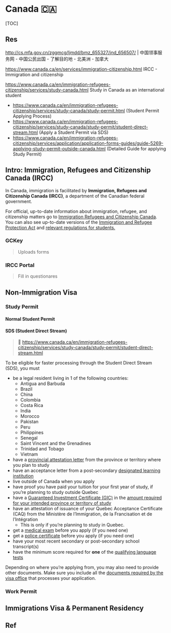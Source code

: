 # Canada 🇨🇦

[TOC]



## Res
http://cs.mfa.gov.cn/zggmcg/ljmdd/bmz_655327/jnd_656507/ | 中国领事服务网 - 中国公民出国 - 了解目的地 - 北美洲 - 加拿大

https://www.canada.ca/en/services/immigration-citizenship.html
IRCC - Immigration and citizenship

https://www.canada.ca/en/immigration-refugees-citizenship/services/study-canada.html
Study in Canada as an international student
- https://www.canada.ca/en/immigration-refugees-citizenship/services/study-canada/study-permit.html (Student Permit Applying Process)
- https://www.canada.ca/en/immigration-refugees-citizenship/services/study-canada/study-permit/student-direct-stream.html (Apply a Student Permit via SDS)
- https://www.canada.ca/en/immigration-refugees-citizenship/services/application/application-forms-guides/guide-5269-applying-study-permit-outside-canada.html (Detailed Guide for applying Study Permit)



## Intro: Immigration, Refugees and Citizenship Canada (IRCC)
In Canada, immigration is facilitated by **Immigration, Refugees and Citizenship Canada (IRCC)**, a department of the Canadian federal government.

For official, up-to-date information about immigration, refugee, and citizenship matters go to [Immigration Refugees and Citizenship Canada](https://www.canada.ca/en/immigration-refugees-citizenship.html). You can also see up-to-date versions of the [Immigration and Refugee Protection Act](https://laws.justice.gc.ca/eng/acts/i-2.5/) and [relevant regulations for students.](https://laws-lois.justice.gc.ca/eng/regulations/SOR-2002-227/page-48.html)


### GCKey
> Uploads forms 


### IRCC Portal
> Fill in questionares



## Non-Immigration Visa
### Study Permit
#### Normal Student Permit

#### SDS (Student Direct Stream)
> 📎 https://www.canada.ca/en/immigration-refugees-citizenship/services/study-canada/study-permit/student-direct-stream.html

To be eligible for faster processing through the Student Direct Stream (SDS), you must
- be a legal resident living in 1 of the following countries:
    - Antigua and Barbuda
    - Brazil
    - China
    - Colombia
    - Costa Rica
    - India
    - Morocco
    - Pakistan
    - Peru
    - Philippines
    - Senegal
    - Saint Vincent and the Grenadines
    - Trinidad and Tobago
    - Vietnam
- have a [provincial attestation letter](https://www.canada.ca/en/immigration-refugees-citizenship/services/study-canada/study-permit/get-documents.html#attestation) from the province or territory where you plan to study
- have an acceptance letter from a post-secondary [designated learning institution](https://www.canada.ca/en/immigration-refugees-citizenship/services/study-canada/study-permit/prepare/designated-learning-institutions-list.html)
- live outside of Canada when you apply
- have proof you have paid your tuition for your first year of study, if you’re planning to study outside Quebec
- have a [Guaranteed Investment Certificate (GIC)](https://www.canada.ca/en/immigration-refugees-citizenship/services/study-canada/study-permit/student-direct-stream/eligibility.html#GIC) in the [amount required for your intended province or territory of study](https://www.canada.ca/en/immigration-refugees-citizenship/services/study-canada/study-permit/student-direct-stream/eligibility.html#provincial-reqs)
- have an attestation of issuance of your Quebec Acceptance Certificate (CAQ) from the Ministère de l’Immigration, de la Francisation et de l’Intégration
    - This is only if you’re planning to study in Quebec.
- get a [medical exam](https://www.canada.ca/en/immigration-refugees-citizenship/services/study-canada/study-permit/student-direct-stream/eligibility.html#medical) before you apply (if you need one)
- get a [police certificate](https://www.canada.ca/en/immigration-refugees-citizenship/services/study-canada/study-permit/student-direct-stream/eligibility.html#police) before you apply (if you need one)
- have your most recent secondary or post-secondary school transcript(s)
- have the minimum score required for **one** of the [qualifying language tests](https://www.canada.ca/en/immigration-refugees-citizenship/services/study-canada/study-permit/student-direct-stream/eligibility.html#tests)

Depending on where you’re applying from, you may also need to provide other documents. Make sure you include all the [documents required by the visa office](https://www.canada.ca/en/immigration-refugees-citizenship/services/study-canada/study-permit/student-direct-stream/apply.html#instructions) that processes your application.


### Work Permit



## Immigrations Visa & Permanent Residency



## Ref
[身份证与户口本翻译模板]: http://www.guoyifanyi.com/show-134-82-1.html
